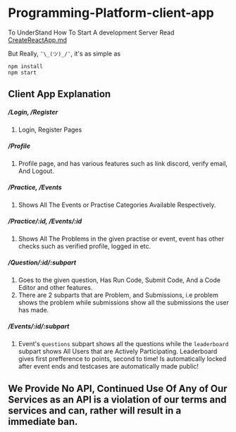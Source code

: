 # Programming-Platform-client-app
To UnderStand How To Start A development Server Read [CreateReactApp.md](https://github.com/techsyndicate/Programming-Platform/blob/main/react-app/CreateReactApp.md)

But Really, ``¯\_(ツ)_/¯``, it's as simple as
```
npm install
npm start
```

## Client App Explanation
##### /Login, /Register
1. Login, Register Pages

##### /Profile
1. Profile page, and has various features such as link discord, verify email, And Logout.

##### /Practice, /Events
1. Shows All The Events or Practise Categories Available Respectively. 

##### /Practice/:id, /Events/:id
1. Shows All The Problems in the given practise or event, event has other checks such as verified profile, logged in etc.

##### /Question/:id/:subpart
1. Goes to the given question, Has Run Code, Submit Code, And a Code Editor and other features. 
2. There are 2 subparts that are Problem, and Submissions, i.e problem shows the problem while submissions show all the submissions the user has made.

##### /Events/:id/:subpart
1. Event's ``questions`` subpart shows all the questions while the ``leaderboard`` subpart shows All Users that are Actively Participating.
Leaderboard gives first prefference to points, second to time! Is automatically locked after event ends and testcases are automatically made public!

## We Provide No API, Continued Use Of Any of Our Services as an API is a violation of our terms and services and can, rather will result in a immediate ban. 
